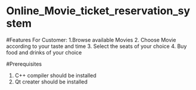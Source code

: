 # Online_Movie_ticket_reservation_system
#Features
For Customer:
1.Browse available Movies
2. Choose Movie according to your taste and time
3. Select the seats of your choice
4. Buy food and drinks of your choice

#Prerequisites
1. C++ compiler should be installed
2. Qt creater should be installed 
